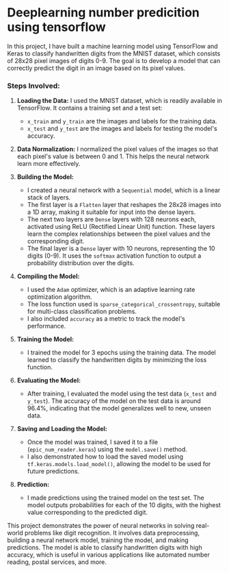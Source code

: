 # Deeplearning number predicition using tensorflow

In this project, I have built a machine learning model using TensorFlow and Keras to classify handwritten digits from the MNIST dataset, which consists of 28x28 pixel images of digits 0-9. The goal is to develop a model that can correctly predict the digit in an image based on its pixel values.

### Steps Involved:

1. **Loading the Data:**
   I used the MNIST dataset, which is readily available in TensorFlow. It contains a training set and a test set:
   - `x_train` and `y_train` are the images and labels for the training data.
   - `x_test` and `y_test` are the images and labels for testing the model's accuracy.

2. **Data Normalization:**
   I normalized the pixel values of the images so that each pixel's value is between 0 and 1. This helps the neural network learn more effectively.

3. **Building the Model:**
   - I created a neural network with a `Sequential` model, which is a linear stack of layers.
   - The first layer is a `Flatten` layer that reshapes the 28x28 images into a 1D array, making it suitable for input into the dense layers.
   - The next two layers are `Dense` layers with 128 neurons each, activated using ReLU (Rectified Linear Unit) function. These layers learn the complex relationships between the pixel values and the corresponding digit.
   - The final layer is a `Dense` layer with 10 neurons, representing the 10 digits (0-9). It uses the `softmax` activation function to output a probability distribution over the digits.

4. **Compiling the Model:**
   - I used the `Adam` optimizer, which is an adaptive learning rate optimization algorithm.
   - The loss function used is `sparse_categorical_crossentropy`, suitable for multi-class classification problems.
   - I also included `accuracy` as a metric to track the model's performance.

5. **Training the Model:**
   - I trained the model for 3 epochs using the training data. The model learned to classify the handwritten digits by minimizing the loss function.

6. **Evaluating the Model:**
   - After training, I evaluated the model using the test data (`x_test` and `y_test`). The accuracy of the model on the test data is around 96.4%, indicating that the model generalizes well to new, unseen data.

7. **Saving and Loading the Model:**
   - Once the model was trained, I saved it to a file (`epic_num_reader.keras`) using the `model.save()` method.
   - I also demonstrated how to load the saved model using `tf.keras.models.load_model()`, allowing the model to be used for future predictions.

8. **Prediction:**
   - I made predictions using the trained model on the test set. The model outputs probabilities for each of the 10 digits, with the highest value corresponding to the predicted digit.

This project demonstrates the power of neural networks in solving real-world problems like digit recognition. It involves data preprocessing, building a neural network model, training the model, and making predictions. The model is able to classify handwritten digits with high accuracy, which is useful in various applications like automated number reading, postal services, and more.
